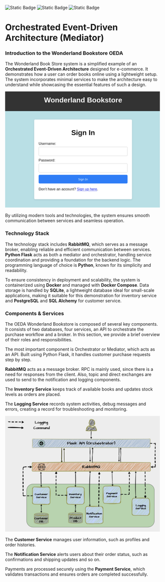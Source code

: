 ![Static Badge](https://img.shields.io/badge/Version-v1.3.0-brightgreen?style=flat) ![Static Badge](https://img.shields.io/badge/Python-v3.8-blue) ![Static Badge](https://img.shields.io/badge/Dockercompose-v3.5-blue)
# Orchestrated Event-Driven Architecture (Mediator)

### Introduction to the Wonderland Bookstore OEDA

The Wonderland Book Store system is a simplified example of an **Orchestrated Event-Driven Architecture** designed for e-commerce.
It demonstrates how a user can order books online using a lightweight setup. The system incorporates minimal services to make the architecture easy to understand while showcasing the essential features of such a design.

![Alt text](images/wonderland_welcome.png?raw=true "Wonderland welcome Page")

By utilizing modern tools and technologies, the system ensures smooth communication between services and seamless operation.

### Technology Stack
The technology stack includes **RabbitMQ**, which serves as a message broker, enabling reliable and efficient communication between services. **Python Flask** acts as both a mediator and orchestrator, handling service coordination and providing a foundation for the backend logic. The programming language of choice is **Python**, known for its simplicity and readability.

To ensure consistency in deployment and scalability, the system is containerized using **Docker** and managed with **Docker Compose**.
Data storage is handled by **SQLite**, a lightweight database ideal for small-scale applications, making it suitable for this demonstration for inventory service and **PostgreSQL** and **SQL Alchemy** for customer service.

### Components & Services
The OEDA Wonderland Bookstore is composed of several key components. It consists of two databases, four services, an API to orchestrate the purchase workflow and a broker. In this section, we provide a brief overview of their roles and responsibilities.

The most important component is Orchestrator or Mediator, which acts as an API. Built using Python Flask, it handles customer purchase requests step by step.

**RabbitMQ** acts as a message broker. RPC is mainly used, since there is a need for responses from the client. Also, topic and direct exchanges are used to send to the notification and logging components.

The **Inventory Service** keeps track of available books and updates stock levels as orders are placed. 

The **Logging Service** records system activities, debug messages and errors, creating a record for troubleshooting and monitoring.

![Alt text](images/OEDA1.png?raw=true "Wonderland Book Store")

The **Customer Service** manages user information, such as profiles and order histories.

The **Notification Service** alerts users about their order status, such as confirmations and shipping updates and so on.

Payments are processed securely using the **Payment Service**, which validates transactions and ensures orders are completed successfully.
